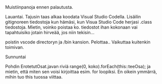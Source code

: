 Muistiinpanoja ennen palautusta.

Lauantai. Tajusin taas alkaa koodata Visual Studio Codella. Lisäilin gitignoreen tiedostoja kun hämäsi, kun Visua Studio Code herjasi .class tiedostoja. Mietin, voinko poistaa ko. tiedostot ihan kokonaan vai tapahtuisiko jotain hirveää, jos niin tekisin...

poistin vscode directoryn ja /bin kansion. Pelottaa.. Vaikuttaa kuitenkin toimivan. 

Sunnuntai

Pohdin ErotetutOsat.javan riviä range(0, koko).forEach(this::teeOsa); ja mietin, että miten sen voisi kirjoittaa esim. for loopiksi. En oikein ymmärrä, mihin tuo this tuossa viittaa. 
